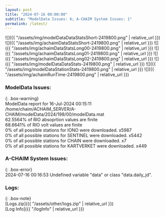 ```yaml
---
layout: post
title: "2024-07-16 00:00:00"
subtitle: "ModelData Issues: 6; A-CHAIM System Issues: 1"
permalink: /latest/
---
```


![]({{ "/assets/img/modelDataDataStatsShort-2419800.png" | relative_url }})
![]({{ "/assets/img/achaimDataStatsShort-2419800.png" | relative_url }})
![]({{ "/assets/img/achaimDataStatsLong00-2419800.png" | relative_url }})
![]({{ "/assets/img/achaimDataStatsLong01-2419800.png" | relative_url }})
![]({{ "/assets/img/achaimDataStatsLong02-2419800.png" | relative_url }})
![]({{ "/assets/img/modelDataDataStats-2419800.png" | relative_url }})
![]({{ "/assets/img/modelDataStationStats-2419800.png" | relative_url }})
![]({{ "/assets/img/achaimRunTime-2419800.png" | relative_url }})


### ModelData Issues:  
  
{: .box-warning}  
 ModelData report for 16-Jul-2024 00:15:11   
 /home/chaim/ACHAIM_SERVER/A-CHAIM/modelData/2024/198/00/modelData.mat   
 62.5564% of RIO absoprtion values are finite   
 68.6641% of RIO volt values are finite   
 0% of all possible stations for IONO were downloaded. x5987   
 0% of all possible stations for SENTINEL were downloaded. x5442   
 0% of all possible stations for CHAIN were downloaded. x7   
 0% of all possible stations for KARTVERKET were downloaded. x449   
  
### A-CHAIM System Issues:  
  
{: .box-error}  
2024-07-16 00:16:53 Undefined variable "data" or class "data.daily_jd".  

### Logs:  
  
{: .box-note}  
[Logs.zip]({{ "/assets/other/logs.zip" | relative_url }})  
[Log Info]({{ "/logInfo" | relative_url }})  
